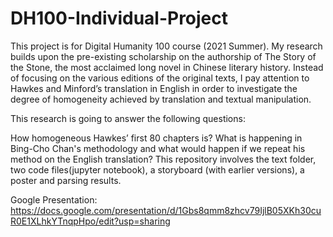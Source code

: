 # DH100-Individual-Project
 
This project is for Digital Humanity 100 course (2021 Summer). My research builds upon the pre-existing scholarship on the authorship of The Story of the Stone, the most acclaimed long novel in Chinese literary history. Instead of focusing on the various editions of the original texts, I pay attention to Hawkes and Minford’s translation in English in order to investigate the degree of homogeneity achieved by translation and textual manipulation.

This research is going to answer the following questions:

How homogeneous Hawkes’ first 80 chapters is?
What is happening in Bing-Cho Chan's methodology and what would happen if we repeat his method on the English translation?
This repository involves the text folder, two code files(jupyter notebook), a storyboard (with earlier versions), a poster and parsing results.

Google Presentation: https://docs.google.com/presentation/d/1Gbs8qmm8zhcv79IjlB05XKh30cuR0E1XLhkYTnqpHpo/edit?usp=sharing
